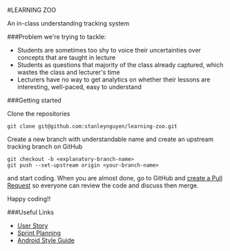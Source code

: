 #LEARNING ZOO

An in-class understanding tracking system

###Problem we're trying to tackle:
- Students are sometimes too shy to voice their uncertainties over concepts that are taught in lecture
- Students as questions that majority of the class already captured, which wastes the class and lecturer's time
- Lecturers have no way to get analytics on whether their lessons are interesting, well-paced, easy to understand

###Getting started

Clone the repositories

```
git clone git@github.com:stanleynguyen/learning-zoo.git
```

Create a new branch with understandable name and create an upstream tracking branch on GitHub

```
git checkout -b <explanatory-branch-name>
git push --set-upstream origin <your-branch-name>
```

and start coding. When you are almost done, go to GitHub and [create a Pull Request](https://help.github.com/articles/creating-a-pull-request/) so everyone can review the code and discuss then merge.

Happy coding!!

###Useful Links

* [User Story](docs/userstory.md)
* [Sprint Planning](docs/sprintplanning.md)
* [Android Style Guide](https://github.com/ribot/android-guidelines)
